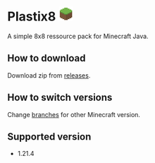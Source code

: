 # Plastix8 <img src="Plastix8.png" alt="Plastix8" style="image-rendering: pixelated; height: 32px;">
 A simple 8x8 ressource pack for Minecraft Java.

## How to download
Download zip from [releases](https://github.com/Alfakynz/Plastix8/releases). 

## How to switch versions
Change [branches](https://github.com/Alfakynz/Plastix8/branches) for other Minecraft version. 

## Supported version
- 1.21.4
